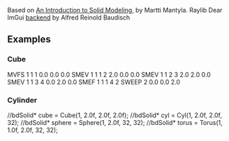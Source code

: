 Based on [An Introduction to Solid Modeling](https://www.amazon.com/Introduction-Solid-Modeling-Martti-Mantyla/dp/0716780151), by Martti Mantyla.
Raylib Dear ImGui [backend](https://github.com/alfredbaudisch/raylib-cimgui) by Alfred Reinold Baudisch

## Examples
### Cube
MVFS 1 1 1 0.0 0.0 0.0
SMEV 1 1 1 2 2.0 0.0 0.0
SMEV 1 1 2 3 2.0 2.0 0.0
SMEV 1 1 3 4 0.0 2.0 0.0
SMEF 1 1 1 4 2
SWEEP 2 0.0 0.0 2.0

### Cylinder

//bdSolid* cube = Cube(1, 2.0f, 2.0f, 2.0f);
//bdSolid* cyl = Cyl(1, 2.0f, 2.0f, 32);
//bdSolid* sphere = Sphere(1, 2.0f, 32, 32);
//bdSolid* torus = Torus(1, 1.0f, 2.0f, 32, 32);
